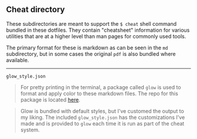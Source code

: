 ## Cheat directory

These subdirectories are meant to support the `$ cheat` shell command bundled in these dotfiles. They contain "cheatsheet" information for various utilities that are at a higher level than man pages for commonly used tools.

The primary format for these is markdown as can be seen in the `md` subdirectory, but in some cases the original `pdf` is also bundled where available. 

---
 
 `glow_style.json`

> For pretty printing in the terminal, a package called `glow` is used to format and apply color to these markdown files. The repo for this package is located [here](https://github.com/charmbracelet/glow).

> Glow is bundled with default styles, but I've customed the output to my liking. The included `glow_style.json` has the customizations I've made and is provided to `glow` each time it is run as part of the cheat system.